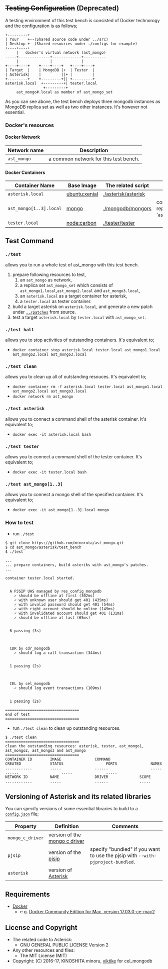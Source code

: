 
## ~~Testing Configuration~~ (Deprecated)

A testing environment of this test bench is consisted of Docker technorogy and the configuration is as follows;

```
+---------+
| Your    +--(Shared source code under ../src) 
| Desktop +--(Shared resources under ./configs for example)
+----+----+
     |   docker's virtual network (ast_mongo)
-----+--------------+-------------+----------
     |              |             |
+----+----+    +----+----+   +----+----+
| Target  |    | MongoDB |+  | Tester  |
| Asterisk|    |         ||+ |         |
+---------+    +---------+|| +---------+
asterisk.local  +---------+| tester.local
                 +---------+
     ast_mongo#.local as member of ast_mongo_set
```

As you can see above, the test bench deploys three mongodb instances as MongoDB replica set 
as well as two other instances.
It's however not essential.

### Docker's resources

#### Docker Network

Network name | Description
-------------|---------
`ast_mongo`    | a common network for this test bench.


#### Docker Containers

Container Name   | Base Image | The related script | comment
-----------------|------------|--------------------|--------
`asterisk.local`        | [ubuntu:xenial](https://hub.docker.com/_/ubuntu/) | [./asterisk/asterisk](asterisk/asterisk) |
`ast_mongo[1..3].local` | [mongo](https://hub.docker.com/_/mongo/)          | [./mongodb/mongors](mongodb/mongors) | constructs a replica set '`ast_mongo_set`'.
`tester.local`          | [node:carbon](https://hub.docker.com/_/node/)      | [./tester/tester](tester/tester) |

## Test Command

### `./test`
allows you to run a whole test of ast_mongo with this test bench.

1. prepare following resources to test,
    1. an `ast_mongo` as network,
    1. a replica set `ast_mongo_set` which consists of `ast_mongo1.local`,`ast_mongo2.local` and `ast_mongo3.local`,
    1. an `asterisk.local` as a target container for asterisk,
    1. a `tester.local` as tester container.
1. build a target asterisk on `asterisk.local`, and generate a new patch under [`../patches`](../patches) from source.
1. test a target `asterisk.local` by `tester.local` with `ast_mongo_set`.


### `./test halt`
allows you to stop activities of outstanding containers.
It's equivalent to;
- `docker container stop asterisk.local tester.local ast_mongo1.local ast_mongo2.local ast_mongo3.local`

### `./test clean`
allows you to clean up all of outstanding resouces.
It's equivalent to;
- `docker container rm -f asterisk.local tester.local ast_mongo1.local ast_mongo2.local ast_mongo3.local`
- `docker network rm ast_mongo`

### `./test asterisk`
allows you to connect a command shell of the asterisk container.
It's equivalent to;
- `docker exec -it asterisk.local bash`

### `./test tester`
allows you to connect a command shell of the tester container.
It's equivalent to;
- `docker exec -it tester.local bash`

### `./test ast_mongo[1..3]`
allows you to connect a mongo shell of the specified container.
It's equivalent to;
- `docker exec -it ast_mongo[1..3].local mongo`

### How to test

- run `./test`

```
$ git clone https://github.com/minoruta/ast_mongo.git
$ cd ast_mongo/asterisk/test_bench
$ ./test

...
... prepare containers, build asteriks with ast_mongo's patches.
...

container tester.local started.


  A PJSIP UAS managed by res_config_mongodb
    ✓ should be offline at first (302ms)
    ✓ with unknown user should get 401 (435ms)
    ✓ with invalid password should get 401 (54ms)
    ✓ with right account should be online (149ms)
    ✓ with invalidated account should get 401 (131ms)
    ✓ should be offline at last (65ms)


  6 passing (3s)



  CDR by cdr_mongodb
    ✓ should log a call transaction (344ms)


  1 passing (2s)



  CEL by cel_mongodb
    ✓ should log event transactions (109ms)


  1 passing (2s)

=================================
end of test
=================================
```


- run `./test clean` to clean up outstanding resources.

```
$ ./test clean
=================================
clean the outstanding resources: asterisk, tester, ast_mongo1, ast_mongo2, ast_mongo3 and ast_mongo
=================================
CONTAINER ID        IMAGE               COMMAND                  CREATED             STATUS                   PORTS               NAMES
............        .....               ......                   .....               ......                   .....               .....
NETWORK ID          NAME                DRIVER              SCOPE
............        .....               ......              .....
```

## Versioning of Asterisk and its related libraries

You can specify versions of some essential libraries to build to a [`config.json`](config.json) file;

Property             |Definition           | Comments
---------------------|---------------------|----------
`mongo_c_driver` |version of the [mongo c driver][3] |
`pjsip`          |version of the [pjsip][4] | specify "bundled" if you want to use the pjsip with `--with-pjproject-bundled`.
`asterisk`       |version of [Asterisk][1]  |

## Requirements

- [Docker](https://www.docker.com)
  - e.g. [Docker Community Edition for Mac, version 17.03.0-ce-mac2](https://store.docker.com/editions/community/docker-ce-desktop-mac)

## License and Copyright

- The related code to Asterisk: 
    - GNU GENERAL PUBLIC LICENSE Version 2
- Any other resources and files: 
    - The MIT License (MIT)
- Copyright: (C) 2016-17, KINOSHITA minoru, [viktike][9] for cel_mongodb

[1]: http://asterisk.org/        "Asterisk"
[2]: https://mongodb.org/        "MongoDB"
[3]: https://github.com/mongodb/mongo-c-driver  "mongo_c_driver"
[4]: http://www.pjsip.org       "PJSIP"
[9]: https://github.com/viktike
